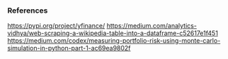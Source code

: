 

### References

https://pypi.org/project/yfinance/
https://medium.com/analytics-vidhya/web-scraping-a-wikipedia-table-into-a-dataframe-c52617e1f451
https://medium.com/codex/measuring-portfolio-risk-using-monte-carlo-simulation-in-python-part-1-ac69ea9802f

